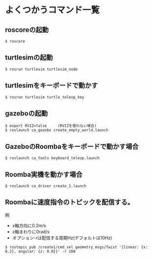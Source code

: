 # よくつかうコマンド一覧

## roscoreの起動

```
$ roscore
```

## turtlesimの起動

```
$ rosrun turtlesim turtlesim_node
```

## turtlesimをキーボードで動かす

```
$ rosrun turtlesim turtle_teleop_key
```

## gazeboの起動

```
$ export RVIZ=false     (RVIZを使わない場合)
$ roslaunch ca_gazebo create_empty_world.launch
```

## GazeboのRoombaをキーボードで動かす場合

```
$ roslaunch ca_tools keyboard_teleop.launch
```

## Roomba実機を動かす場合

```
$ roslaunch ca_driver create_2.launch
```

## Roombaに速度指令のトピックを配信する。

例
* x軸方向に0.2m/s
* z軸まわりに0rad/s
* オプション-rは配信する周期Hz(デフォルトは10Hz)

```
$ rostopic pub /create1/cmd_vel geometry_msgs/Twist '{linear: {x: 0.2}, angular: {z: 0.0}}' -r 100
```
